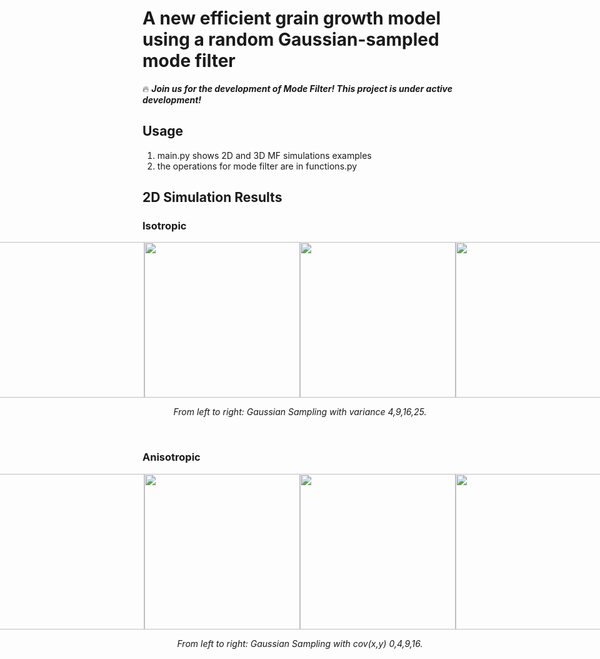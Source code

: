 # A new efficient grain growth model using a random Gaussian-sampled mode filter

:fire: ***Join us for the development of Mode Filter! This project is under active development!***

## Usage
1. main.py shows 2D and 3D MF simulations examples
2. the operations for mode filter are in functions.py


## 2D Simulation Results
### Isotropic
<div style="display: flex; justify-content: center; align-items: center;">
  <img src="materials/isotropic/var4.gif" width="249" />
  <img src="materials/isotropic/var9.gif" width="249" />
  <img src="materials/isotropic/var16.gif" width="249" />
  <img src="materials/isotropic/var25.gif" width="249" />
</div>

<p align="middle">
    <em >From left to right: Gaussian Sampling with variance 4,9,16,25.</em>
</p>
<br>

### Anisotropic
<div style="display: flex; justify-content: center; align-items: center;">
  <img src="materials/anisotropic/ims_id0_0.gif" width="249" />
  <img src="materials/anisotropic/ims_id0_4.gif" width="249" />
  <img src="materials/anisotropic/ims_id0_9.gif" width="249" />
  <img src="materials/anisotropic/ims_id0_16.gif" width="249" />
</div>

<p align="middle">
    <em >From left to right: Gaussian Sampling with cov(x,y) 0,4,9,16.</em>
</p>
<br>



